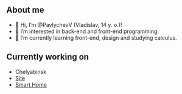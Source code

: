 ## About me

- 👋 Hi, I’m @PavlychevV (Vladislav, 14 y. o.)!
- 👀 I’m interested in back-end and front-end programming.
- 🌱 I’m currently learning front-end, design and studying calculus.

## Currently working on

- Chelyabinsk
- [Site](https://pavlychev.moscow/)
- [Smart Home](https://github.com/PavlychevV/SmartHomeSystem)
